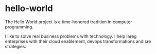 # hello-world
The Hello World project is a time-honored tradition in computer programming. 

I like to solve real business problems with technology. I help lareg enterprises with their cloud enablement, devops transformations and sre strategies.
